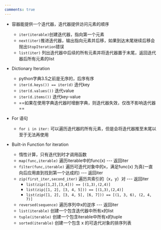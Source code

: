 ```yaml
---
comments: true
---
```


- 容器能提供一个迭代器，迭代器提供访问元素的顺序
	- `iter(iterable)`创建迭代器，指向第一个元素
	- `next(iter)`推进迭代器，输出指向元素并后移，如果到达末尾继续后移会抛出`StopIteration`错误
	- `list(iter)` 列出迭代器中后续的所有元素并将迭代器置于末尾，返回迭代器后所有元素的list

- Dictionary Iteration
	- python字典3.5之前是无序的，后序有序
	- `iter(d.keys()) == iter(d)` 迭代key
	- `iter(d.values())` 迭代value
	- `iter(d.items())` 迭代key-value
	- ==如果在使用字典迭代器时增删字典，则迭代器失效，仅改不影响迭代器==

- For 语句
	- `for i in iter:` 可以遍历迭代器的所有元素，但是会将迭代器推至末尾以至于无法再使用

- Built-in Function for iteration
	- 惰性计算，只有迭代到时才调用函数
	- `map(func,iterable)` 遍历iterable中的func(x) --- 返回iter
	- `filter(func,iterable)` 遍历可迭代对象中的x，满足func(x) 为真(一直向后应用直到找到第一个达成的) --- 返回iter
	- `zip(first_iter,second_iter)` 遍历共索引的（x，y）对 --- 返回iter
		- `list(zip([1,2],[3,4])) == [(1,3),(2,4)]`
		- `list(zip|[1, 2], [3, 4, 5])) == [(1,3),(2,4)]`
		- `list(zip([1, 2], [3, 4, 5], [6, 7])) == [(1, 3, 6), (2, 4, 7)]`
	- `reversed(sequence)` 遍历序列中x的逆序 --- 返回iter
	- `list(iterable)` 创建一个包含迭代器中所有x的list
	- `tuple(iterable)` 创建一个包含iterable中所有x的tuple
	- `sorted(iterable)` 创建一个包含 x 的可迭代对象的排序列表